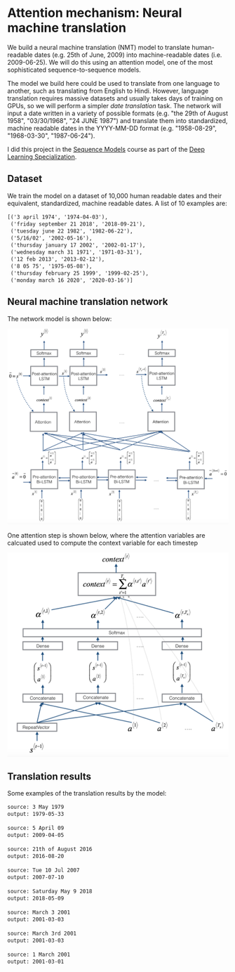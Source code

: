 # Attention mechanism: Neural machine translation
We build a neural machine translation (NMT) model to translate human-readable dates (e.g. 25th of June, 2009) into machine-readable dates (i.e. 2009-06-25). We will do this using an attention model, one of the most sophisticated sequence-to-sequence models.

The model we build here could be used to translate from one language to another, such as translating from English to Hindi.
However, language translation requires massive datasets and usually takes days of training on GPUs, so we will perform a simpler *date translation* task.
The network will input a date written in a variety of possible formats (e.g. "the 29th of August 1958", "03/30/1968", "24 JUNE 1987")
and translate them into standardized, machine readable dates in the YYYY-MM-DD format (e.g. "1958-08-29", "1968-03-30", "1987-06-24").

I did this project in the [Sequence Models](https://www.coursera.org/learn/nlp-sequence-models) course as part of the [Deep Learning Specialization](https://www.coursera.org/specializations/deep-learning).


## Dataset
We  train the model on a dataset of 10,000 human readable dates and their equivalent, standardized, machine readable dates. A list of 10 examples are:
```
[('3 april 1974', '1974-04-03'),
 ('friday september 21 2018', '2018-09-21'),
 ('tuesday june 22 1982', '1982-06-22'),
 ('5/16/02', '2002-05-16'),
 ('thursday january 17 2002', '2002-01-17'),
 ('wednesday march 31 1971', '1971-03-31'),
 ('12 feb 2013', '2013-02-12'),
 ('8 05 75', '1975-05-08'),
 ('thursday february 25 1999', '1999-02-25'),
 ('monday march 16 2020', '2020-03-16')]
 ```
 
 ## Neural machine translation network
 The network model is shown below:
 
![NMT model](images/attn_model.png)

One attention step is shown below, where the attention variables are calcuated used to compute the context variable for each timestep

![attention mechanism](images/attn_mechanism.png)

## Translation results
Some examples of the translation results by the model:
```
source: 3 May 1979
output: 1979-05-33 

source: 5 April 09
output: 2009-04-05 

source: 21th of August 2016
output: 2016-08-20 

source: Tue 10 Jul 2007
output: 2007-07-10 

source: Saturday May 9 2018
output: 2018-05-09 

source: March 3 2001
output: 2001-03-03 

source: March 3rd 2001
output: 2001-03-03 

source: 1 March 2001
output: 2001-03-01 
```
